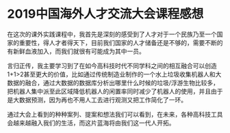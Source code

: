 # 2019中国海外人才交流大会课程感想
在这次的课外实践课程中，我首先是深刻的感受到了人才对于一个民族乃至一个国家的重要性，得人才者得天下，目前我们国家的人才储备还是不够的，需要不断的有新鲜血液加入，而我们就很有可能成为其中一员。  

言归正传，我主要学习到了在如今高科技时代不同学科之间的相互融合可以创造1+1>2甚至更大的价值，比如通过传统制造业制作的一个水上垃圾收集机器人和大数据的融合，通过大数据的数据库分析出哪里什么时候的垃圾/浮游生物比较多，把机器人集中派至此区域降低机器人的闲置率同时减少了机器人的使用，并且由于是大数据预测，因为再也不用人工去进行观测又把工作简化了一环。  

通过大会上看到的种种案列、提案和想法我们可以看到，在未来，各种高科技工具会越来越融入我们的生活，而这片蓝海将由我们这一代人开拓。
